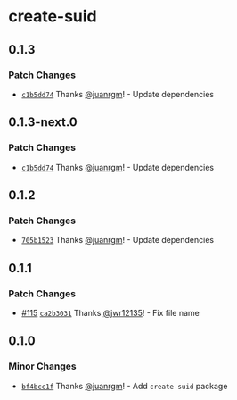 # create-suid

## 0.1.3

### Patch Changes

- [`c1b5dd74`](https://github.com/swordev/suid/commit/c1b5dd744fb05d6526968012ed4675e16b6f90cb) Thanks [@juanrgm](https://github.com/juanrgm)! - Update dependencies

## 0.1.3-next.0

### Patch Changes

- [`c1b5dd74`](https://github.com/swordev/suid/commit/c1b5dd744fb05d6526968012ed4675e16b6f90cb) Thanks [@juanrgm](https://github.com/juanrgm)! - Update dependencies

## 0.1.2

### Patch Changes

- [`705b1523`](https://github.com/swordev/suid/commit/705b1523437f2b32ec8892f02a7bbef4e58c17ac) Thanks [@juanrgm](https://github.com/juanrgm)! - Update dependencies

## 0.1.1

### Patch Changes

- [#115](https://github.com/swordev/suid/pull/115) [`ca2b3031`](https://github.com/swordev/suid/commit/ca2b3031c67cb106717a717b6e547b1baee853c8) Thanks [@jwr12135](https://github.com/jwr12135)! - Fix file name

## 0.1.0

### Minor Changes

- [`bf4bcc1f`](https://github.com/swordev/suid/commit/bf4bcc1fca10393dc8cada127a8c34f0eab80ab3) Thanks [@juanrgm](https://github.com/juanrgm)! - Add `create-suid` package

